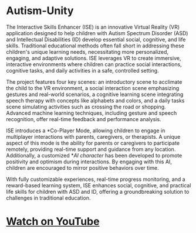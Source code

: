 # Autism-Unity
The Interactive Skills Enhancer (ISE) is an innovative Virtual Reality (VR) application designed to help children with Autism Spectrum Disorder (ASD) and Intellectual Disabilities (ID) develop essential social, cognitive, and life skills. Traditional educational methods often fall short in addressing these children's unique learning needs, necessitating more personalized, engaging, and adaptive solutions. ISE leverages VR to create immersive, interactive environments where children can practice social interactions, cognitive tasks, and daily activities in a safe, controlled setting.

The project features four key scenes: an introductory scene to acclimate the child to the VR environment, a social interaction scene emphasizing gestures and real-world scenarios, a cognitive learning scene integrating speech therapy with concepts like alphabets and colors, and a daily tasks scene simulating activities such as crossing the road or shopping. Advanced machine learning techniques, including gesture and speech recognition, offer real-time feedback and performance analysis.

ISE introduces a *Co-Player Mode, allowing children to engage in multiplayer interactions with parents, caregivers, or therapists. A unique aspect of this mode is the ability for parents or caregivers to participate remotely, providing real-time support and guidance from any location. Additionally, a customized **AI character* has been developed to promote positivity and optimism during interactions. By engaging with this AI, children are encouraged to mirror positive behaviors over time. 

With fully customizable experiences, real-time progress monitoring, and a reward-based learning system, ISE enhances social, cognitive, and practical life skills for children with ASD and ID, offering a groundbreaking solution to challenges in traditional education.

# [Watch on YouTube](https://youtu.be/65HA3MgEZlA)
